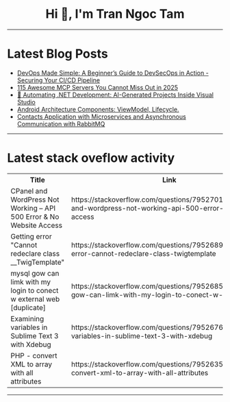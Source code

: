 <h1 align="center">Hi 👋, I'm Tran Ngoc Tam</h1>

---

# Latest Blog Posts 
<!-- BLOG-POST-LIST:START -->
- [DevOps Made Simple: A Beginner’s Guide to DevSecOps in Action - Securing Your CI/CD Pipeline](https://dev.to/yash_sonawane25/devops-made-simple-a-beginners-guide-to-devsecops-in-action-securing-your-cicd-pipeline-39i1)
- [115 Awesome MCP Servers You Cannot Miss Out in 2025](https://dev.to/lynn_mikami_e94e5b9ad7daf/115-awesome-mcp-servers-you-cannot-miss-out-in-2025-5m3)
- [🤖 Automating .NET Development: AI-Generated Projects Inside Visual Studio](https://dev.to/anup_kumar_51d4c4360384d4/automating-net-development-ai-generated-projects-inside-visual-studio-48j3)
- [Android Architecture Components: ViewModel, Lifecycle.](https://dev.to/harsh_lade/android-architecture-components-viewmodel-lifecycle-25nl)
- [Contacts Application with Microservices and Asynchronous Communication with RabbitMQ](https://dev.to/agitrubard/contacts-application-with-microservices-and-asynchronous-communication-with-rabbitmq-2bc1)
<!-- BLOG-POST-LIST:END -->

---

# Latest stack oveflow activity
<table>
  <tr><th>Title</th><th>Link</th></tr>
  <!-- STACKOVERFLOW:START --><tr><td>CPanel and WordPress Not Working – API 500 Error &amp; No Website Access</td><td>https://stackoverflow.com/questions/79527011/cpanel-and-wordpress-not-working-api-500-error-no-website-access</td></tr><tr><td>Getting error &quot;Cannot redeclare class __TwigTemplate&quot;</td><td>https://stackoverflow.com/questions/79526893/getting-error-cannot-redeclare-class-twigtemplate</td></tr><tr><td>mysql gow can limk with my login to conect w external web [duplicate]</td><td>https://stackoverflow.com/questions/79526857/mysql-gow-can-limk-with-my-login-to-conect-w-external-web</td></tr><tr><td>Examining variables in Sublime Text 3 with Xdebug</td><td>https://stackoverflow.com/questions/79526769/examining-variables-in-sublime-text-3-with-xdebug</td></tr><tr><td>PHP - convert XML to array with all attributes</td><td>https://stackoverflow.com/questions/79526352/php-convert-xml-to-array-with-all-attributes</td></tr><!-- STACKOVERFLOW:END -->
</table>

---


